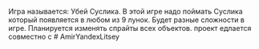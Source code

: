 Игра называется: Убей Суслика.
В этой игре надо поймать Суслика который появляется в любом из 9 лунок.
Будет разные сложности в игре.
Планируется изменять спрайты всех объектов.
проект едлается совместно с # AmirYandexLitsey
